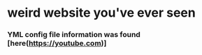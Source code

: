 # weird website you've ever seen

### YML config file information was found [here(https://youtube.com)]
